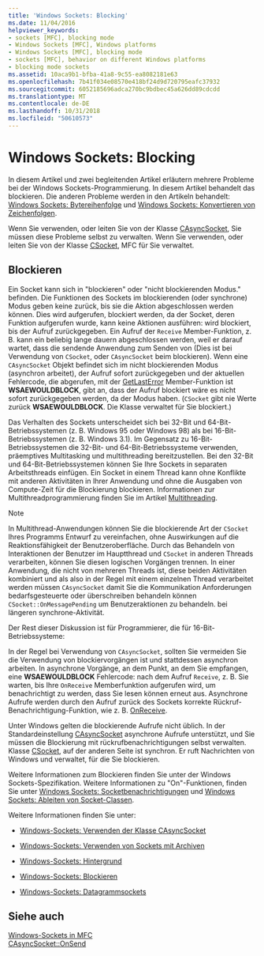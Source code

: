 ```yaml
---
title: 'Windows Sockets: Blocking'
ms.date: 11/04/2016
helpviewer_keywords:
- sockets [MFC], blocking mode
- Windows Sockets [MFC], Windows platforms
- Windows Sockets [MFC], blocking mode
- sockets [MFC], behavior on different Windows platforms
- blocking mode sockets
ms.assetid: 10aca9b1-bfba-41a8-9c55-ea8082181e63
ms.openlocfilehash: 7b41f034e08570e418bf24d9d720795eafc37932
ms.sourcegitcommit: 6052185696adca270bc9bdbec45a626dd89cdcdd
ms.translationtype: MT
ms.contentlocale: de-DE
ms.lasthandoff: 10/31/2018
ms.locfileid: "50610573"
---
```

# <a name="windows-sockets-blocking"></a>Windows Sockets: Blocking

In diesem Artikel und zwei begleitenden Artikel erläutern mehrere Probleme bei der Windows Sockets-Programmierung. In diesem Artikel behandelt das blockieren. Die anderen Probleme werden in den Artikeln behandelt: [Windows Sockets: Bytereihenfolge](../mfc/windows-sockets-byte-ordering.md) und [Windows Sockets: Konvertieren von Zeichenfolgen](../mfc/windows-sockets-converting-strings.md).

Wenn Sie verwenden, oder leiten Sie von der Klasse [CAsyncSocket](../mfc/reference/casyncsocket-class.md), Sie müssen diese Probleme selbst zu verwalten. Wenn Sie verwenden, oder leiten Sie von der Klasse [CSocket](../mfc/reference/csocket-class.md), MFC für Sie verwaltet.

## <a name="blocking"></a>Blockieren

Ein Socket kann sich in "blockieren" oder "nicht blockierenden Modus." befinden. Die Funktionen des Sockets im blockierenden (oder synchrone) Modus geben keine zurück, bis sie die Aktion abgeschlossen werden können. Dies wird aufgerufen, blockiert werden, da der Socket, deren Funktion aufgerufen wurde, kann keine Aktionen ausführen: wird blockiert, bis der Aufruf zurückgegeben. Ein Aufruf der `Receive` Member-Funktion, z. B. kann ein beliebig lange dauern abgeschlossen werden, weil er darauf wartet, dass die sendende Anwendung zum Senden von (Dies ist bei Verwendung von `CSocket`, oder `CAsyncSocket` beim blockieren). Wenn eine `CAsyncSocket` Objekt befindet sich im nicht blockierenden Modus (asynchron arbeitet), der Aufruf sofort zurückgegeben und der aktuellen Fehlercode, die abgerufen, mit der [GetLastError](../mfc/reference/casyncsocket-class.md#getlasterror) Member-Funktion ist **WSAEWOULDBLOCK**, gibt an, dass der Aufruf blockiert wäre es nicht sofort zurückgegeben werden, da der Modus haben. (`CSocket` gibt nie Werte zurück **WSAEWOULDBLOCK**. Die Klasse verwaltet für Sie blockiert.)

Das Verhalten des Sockets unterscheidet sich bei 32-Bit und 64-Bit-Betriebssystemen (z. B. Windows 95 oder Windows 98) als bei 16-Bit-Betriebssystemen (z. B. Windows 3.1). Im Gegensatz zu 16-Bit-Betriebssystemen die 32-Bit- und 64-Bit-Betriebssysteme verwenden, präemptives Multitasking und multithreading bereitzustellen. Bei den 32-Bit und 64-Bit-Betriebssystemen können Sie Ihre Sockets in separaten Arbeitsthreads einfügen. Ein Socket in einem Thread kann ohne Konflikte mit anderen Aktivitäten in Ihrer Anwendung und ohne die Ausgaben von Compute-Zeit für die Blockierung blockieren. Informationen zur Multithreadprogrammierung finden Sie im Artikel [Multithreading](../parallel/multithreading-support-for-older-code-visual-cpp.md).

> [!NOTE]
>  In Multithread-Anwendungen können Sie die blockierende Art der `CSocket` Ihres Programms Entwurf zu vereinfachen, ohne Auswirkungen auf die Reaktionsfähigkeit der Benutzeroberfläche. Durch das Behandeln von Interaktionen der Benutzer im Hauptthread und `CSocket` in anderen Threads verarbeiten, können Sie diesen logischen Vorgängen trennen. In einer Anwendung, die nicht von mehreren Threads ist, diese beiden Aktivitäten kombiniert und als also in der Regel mit einem einzelnen Thread verarbeitet werden müssen `CAsyncSocket` damit Sie die Kommunikation Anforderungen bedarfsgesteuerte oder überschreiben behandeln können `CSocket::OnMessagePending` um Benutzeraktionen zu behandeln. bei längeren synchrone-Aktivität.

Der Rest dieser Diskussion ist für Programmierer, die für 16-Bit-Betriebssysteme:

In der Regel bei Verwendung von `CAsyncSocket`, sollten Sie vermeiden Sie die Verwendung von blockiervorgängen ist und stattdessen asynchron arbeiten. In asynchrone Vorgänge, an dem Punkt, an dem Sie empfangen, eine **WSAEWOULDBLOCK** Fehlercode: nach dem Aufruf `Receive`, z. B. Sie warten, bis Ihre `OnReceive` Memberfunktion aufgerufen wird, um benachrichtigt zu werden, dass Sie lesen können erneut aus. Asynchrone Aufrufe werden durch den Aufruf zurück des Sockets korrekte Rückruf-Benachrichtigung-Funktion, wie z. B. [OnReceive](../mfc/reference/casyncsocket-class.md#onreceive).

Unter Windows gelten die blockierende Aufrufe nicht üblich. In der Standardeinstellung [CAsyncSocket](../mfc/reference/casyncsocket-class.md) asynchrone Aufrufe unterstützt, und Sie müssen die Blockierung mit rückrufbenachrichtigungen selbst verwalten. Klasse [CSocket](../mfc/reference/csocket-class.md), auf der anderen Seite ist synchron. Er ruft Nachrichten von Windows und verwaltet, für die Sie blockieren.

Weitere Informationen zum Blockieren finden Sie unter der Windows Sockets-Spezifikation. Weitere Informationen zu "On"-Funktionen, finden Sie unter [Windows Sockets: Socketbenachrichtigungen](../mfc/windows-sockets-socket-notifications.md) und [Windows Sockets: Ableiten von Socket-Classen](../mfc/windows-sockets-deriving-from-socket-classes.md).

Weitere Informationen finden Sie unter:

- [Windows-Sockets: Verwenden der Klasse CAsyncSocket](../mfc/windows-sockets-using-class-casyncsocket.md)

- [Windows-Sockets: Verwenden von Sockets mit Archiven](../mfc/windows-sockets-using-sockets-with-archives.md)

- [Windows-Sockets: Hintergrund](../mfc/windows-sockets-background.md)

- [Windows-Sockets: Blockieren](../mfc/windows-sockets-stream-sockets.md)

- [Windows-Sockets: Datagrammsockets](../mfc/windows-sockets-datagram-sockets.md)

## <a name="see-also"></a>Siehe auch

[Windows-Sockets in MFC](../mfc/windows-sockets-in-mfc.md)<br/>
[CAsyncSocket::OnSend](../mfc/reference/casyncsocket-class.md#onsend)

